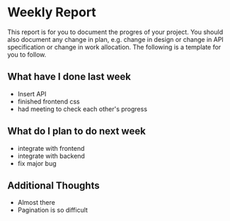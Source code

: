 # Weekly Report

This report is for you to document the progres of your project. You should also document any change in plan, e.g. change in design or change in API specification or change in work allocation. The following is a template for you to follow.

## What have I done last week

-   Insert API 
-   finished frontend css
-   had meeting to check each other's progress

## What do I plan to do next week

-   integrate with frontend
-   integrate with backend
-   fix major bug

## Additional Thoughts
-  Almost there
-  Pagination is so difficult
